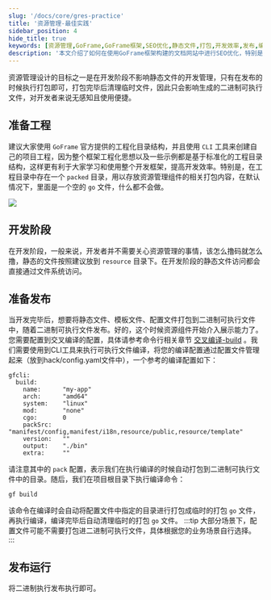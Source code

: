 ```yaml
---
slug: '/docs/core/gres-practice'
title: '资源管理-最佳实践'
sidebar_position: 4
hide_title: true
keywords: [资源管理,GoFrame,GoFrame框架,SEO优化,静态文件,打包,开发效率,发布,编译配置,CLI工具]
description: '本文介绍了如何在使用GoFrame框架构建的文档网站中进行SEO优化，特别是资源管理的最佳实践。指导开发者在开发阶段和准备发布阶段如何处理静态文件打包和编译配置。使用GoFrame的工程化目录结构和CLI工具提升开发和编译效率，让发布变得更加简单和高效。'
---
```


资源管理设计的目标之一是在开发阶段不影响静态文件的开发管理，只有在发布的时候执行打包即可，打包完毕后清理临时文件，因此只会影响生成的二进制可执行文件，对开发者来说无感知且使用便捷。

## 准备工程

建议大家使用 `GoFrame` 官方提供的工程化目录结构，并且使用 `CLI` 工具来创建自己的项目工程，因为整个框架工程化思想以及一些示例都是基于标准化的工程目录结构，这样更有利于大家学习和使用整个开发框架，提高开发效率。特别是，在工程目录中存在一个 `packed` 目录，用以存放资源管理组件的相关打包内容，在默认情况下，里面是一个空的 `go` 文件，什么都不会做。

![](/markdown/f684a4fd1a310e760d058df443cf2108.png)

## 开发阶段

在开发阶段，一般来说，开发者并不需要关心资源管理的事情，该怎么撸码就怎么撸，静态的文件按照建议放到 `resource` 目录下。在开发阶段的静态文件访问都会直接通过文件系统访问。

## 准备发布

当开发完毕后，想要将静态文件、模板文件、配置文件打包到二进制可执行文件中，随着二进制可执行文件发布。好的，这个时候资源组件开始介入展示能力了。您需要配置到交叉编译的配置，具体请参考命令行相关章节 [交叉编译-build](../../开发工具/交叉编译-build.md) 。我们需要使用到CLI工具来执行可执行文件编译，将您的编译配置通过配置文件管理起来（放到hack/config.yaml文件中），一个参考的编译配置如下：

```
gfcli:
  build:
    name:      "my-app"
    arch:      "amd64"
    system:    "linux"
    mod:       "none"
    cgo:       0
    packSrc:   "manifest/config,manifest/i18n,resource/public,resource/template"
    version:   ""
    output:    "./bin"
    extra:     ""
```

请注意其中的 `pack` 配置，表示我们在执行编译的时候自动打包到二进制可执行文件中的目录。随后，我们在项目根目录下执行编译命令：

```
gf build
```

该命令在编译时会自动将配置文件中指定的目录进行打包成临时的打包 `go` 文件，再执行编译，编译完毕后自动清理临时的打包 `go` 文件。
:::tip
大部分场景下，配置文件可能不需要打包进二进制可执行文件，具体根据您的业务场景自行选择。
:::
## 发布运行

将二进制执行发布执行即可。